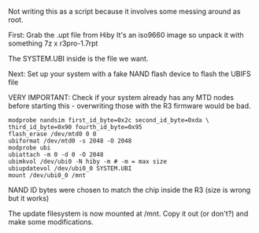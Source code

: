Not writing this as a script because it involves some messing around as root.

First: Grab the .upt file from Hiby
It's an iso9660 image so unpack it with something
    7z x r3pro-1.7rpt

The SYSTEM.UBI inside is the file we want.

Next: Set up your system with a fake NAND flash device to flash the UBIFS file


VERY IMPORTANT: Check if your system already has any MTD nodes before starting this - overwriting those
with the R3 firmware would be bad.
```
modprobe nandsim first_id_byte=0x2c second_id_byte=0xda \
third_id_byte=0x90 fourth_id_byte=0x95
flash_erase /dev/mtd0 0 0
ubiformat /dev/mtd0 -s 2048 -O 2048
modprobe ubi
ubiattach -m 0 -d 0 -O 2048
ubimkvol /dev/ubi0 -N hiby -m # -m = max size
ubiupdatevol /dev/ubi0_0 SYSTEM.UBI
mount /dev/ubi0_0 /mnt
```
NAND ID bytes were chosen to match the chip inside the R3 (size is wrong but it works)

The update filesystem is now mounted at /mnt. Copy it out (or don't?) and make some modifications.


